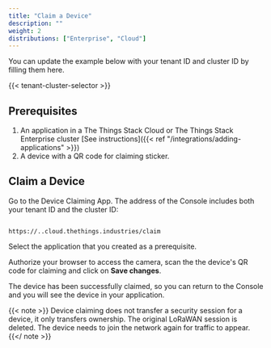 ```yaml
---
title: "Claim a Device"
description: ""
weight: 2
distributions: ["Enterprise", "Cloud"]
--- 
```


You can update the example below with your tenant ID and cluster ID by filling them here.

{{< tenant-cluster-selector >}}

## Prerequisites

1. An application in a The Things Stack Cloud or The Things Stack Enterprise cluster [See instructions]({{< ref "/integrations/adding-applications" >}})
2. A device with a QR code for claiming sticker.

## Claim a Device

Go to the Device Claiming App. The address of the Console includes both your tenant ID and the cluster ID:

<p>
<code data-content="cluster-address">
https://<span data-content="tenant-id"></span>.<span data-content="cluster-id"></span>.cloud.thethings.industries/claim
</code>
</p>

Select the application that you created as a prerequisite.

Authorize your browser to access the camera, scan the the device's QR code for claiming and click on **Save changes**.

The device has been successfully claimed, so you can return to the Console and you will see the device in your application.

{{< note >}} Device claiming does not transfer a security session for a device, it only transfers ownership. The original LoRaWAN session is deleted. The device needs to join the network again for traffic to appear. {{</ note >}}
